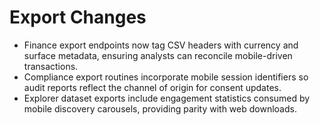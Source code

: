 # Export Changes

- Finance export endpoints now tag CSV headers with currency and surface metadata, ensuring analysts can reconcile mobile-driven transactions.
- Compliance export routines incorporate mobile session identifiers so audit reports reflect the channel of origin for consent updates.
- Explorer dataset exports include engagement statistics consumed by mobile discovery carousels, providing parity with web downloads.

